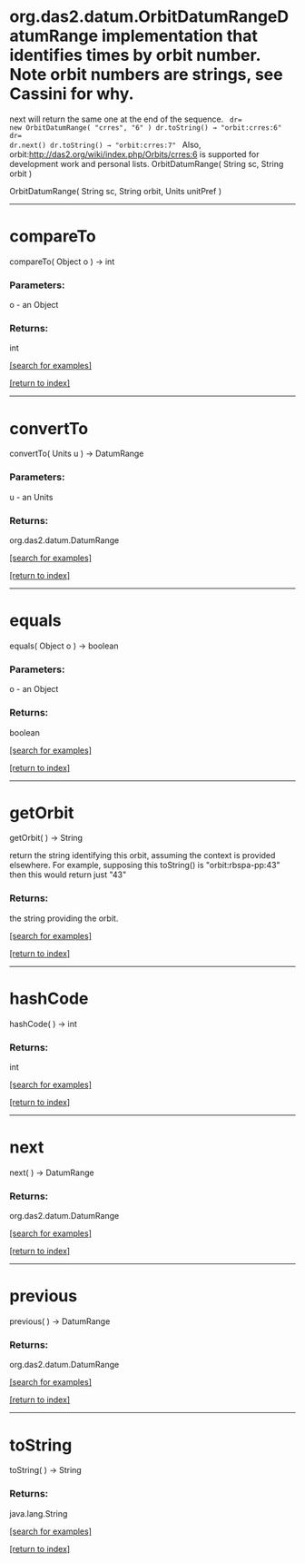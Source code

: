 # org.das2.datum.OrbitDatumRangeDatumRange implementation that identifies times by orbit number.  Note orbit numbers are strings, see Cassini for why.
 next will return the same one at the end of the sequence.
 <code>
   dr= new OrbitDatumRange( "crres", "6" )
   dr.toString() &rarr; "orbit:crres:6"
   dr= dr.next()
   dr.toString() &rarr; "orbit:crres:7"
 </code>
 Also, orbit:http://das2.org/wiki/index.php/Orbits/crres:6 is supported for development work and personal lists.
OrbitDatumRange( String sc, String orbit )


OrbitDatumRange( String sc, String orbit, Units unitPref )


***
<a name="compareTo"></a>
# compareTo
compareTo( Object o ) &rarr; int



### Parameters:
o - an Object

### Returns:
int


<a href="https://github.com/autoplot/dev/search?q=compareTo&unscoped_q=compareTo">[search for examples]</a>

<a href="https://github.com/autoplot/documentation/blob/master/javadoc/index-all.md">[return to index]</a>

***
<a name="convertTo"></a>
# convertTo
convertTo( Units u ) &rarr; DatumRange



### Parameters:
u - an Units

### Returns:
org.das2.datum.DatumRange


<a href="https://github.com/autoplot/dev/search?q=convertTo&unscoped_q=convertTo">[search for examples]</a>

<a href="https://github.com/autoplot/documentation/blob/master/javadoc/index-all.md">[return to index]</a>

***
<a name="equals"></a>
# equals
equals( Object o ) &rarr; boolean



### Parameters:
o - an Object

### Returns:
boolean


<a href="https://github.com/autoplot/dev/search?q=equals&unscoped_q=equals">[search for examples]</a>

<a href="https://github.com/autoplot/documentation/blob/master/javadoc/index-all.md">[return to index]</a>

***
<a name="getOrbit"></a>
# getOrbit
getOrbit(  ) &rarr; String

return the string identifying this orbit, assuming the context is 
 provided elsewhere.  For example, supposing this toString() is "orbit:rbspa-pp:43"
 then this would return just "43"

### Returns:
the string providing the orbit.

<a href="https://github.com/autoplot/dev/search?q=getOrbit&unscoped_q=getOrbit">[search for examples]</a>

<a href="https://github.com/autoplot/documentation/blob/master/javadoc/index-all.md">[return to index]</a>

***
<a name="hashCode"></a>
# hashCode
hashCode(  ) &rarr; int



### Returns:
int


<a href="https://github.com/autoplot/dev/search?q=hashCode&unscoped_q=hashCode">[search for examples]</a>

<a href="https://github.com/autoplot/documentation/blob/master/javadoc/index-all.md">[return to index]</a>

***
<a name="next"></a>
# next
next(  ) &rarr; DatumRange



### Returns:
org.das2.datum.DatumRange


<a href="https://github.com/autoplot/dev/search?q=next&unscoped_q=next">[search for examples]</a>

<a href="https://github.com/autoplot/documentation/blob/master/javadoc/index-all.md">[return to index]</a>

***
<a name="previous"></a>
# previous
previous(  ) &rarr; DatumRange



### Returns:
org.das2.datum.DatumRange


<a href="https://github.com/autoplot/dev/search?q=previous&unscoped_q=previous">[search for examples]</a>

<a href="https://github.com/autoplot/documentation/blob/master/javadoc/index-all.md">[return to index]</a>

***
<a name="toString"></a>
# toString
toString(  ) &rarr; String



### Returns:
java.lang.String


<a href="https://github.com/autoplot/dev/search?q=toString&unscoped_q=toString">[search for examples]</a>

<a href="https://github.com/autoplot/documentation/blob/master/javadoc/index-all.md">[return to index]</a>

